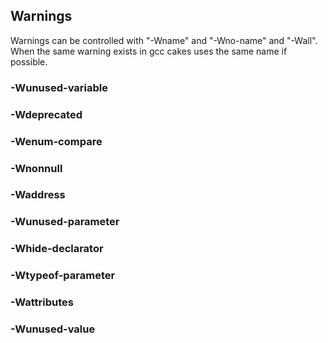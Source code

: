## Warnings

Warnings can be controlled with "-Wname" and "-Wno-name" and "-Wall".
When the same warning exists in gcc cakes uses the same name if possible.

### -Wunused-variable
### -Wdeprecated
### -Wenum-compare
### -Wnonnull
### -Waddress
### -Wunused-parameter
### -Whide-declarator
### -Wtypeof-parameter
### -Wattributes
### -Wunused-value


